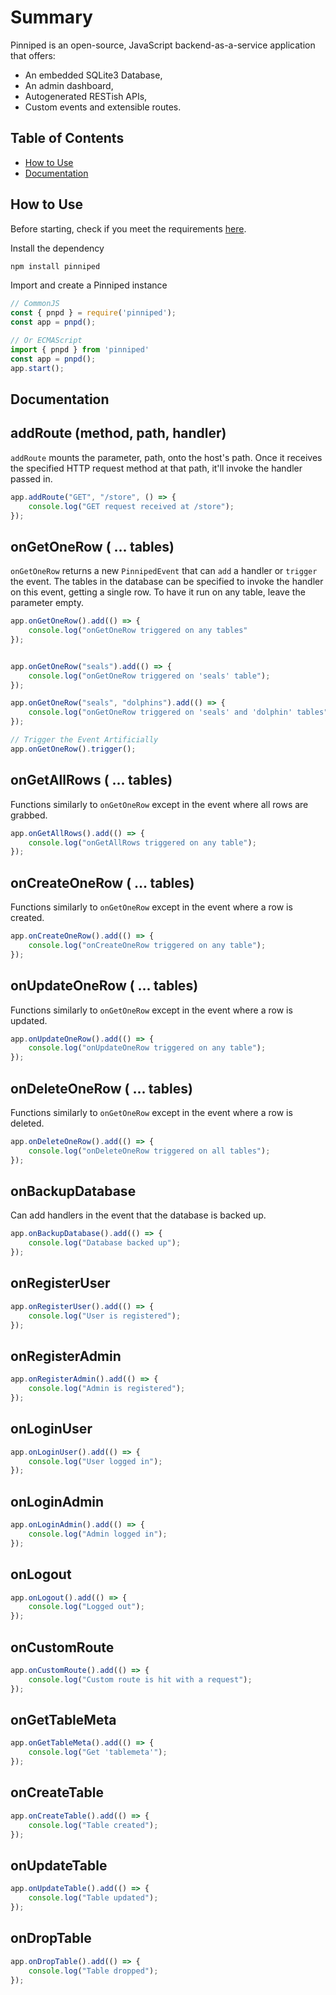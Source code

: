 # Summary
Pinniped is an open-source, JavaScript backend-as-a-service application that offers:
 * An embedded SQLite3 Database,
 * An admin dashboard,
 * Autogenerated RESTish APIs,
 * Custom events and extensible routes.

## Table of Contents
* [How to Use](https://github.com/Pinniped-BaaS/Pinniped/blob/readme/README.md#how-to-use)
* [Documentation](https://github.com/Pinniped-BaaS/Pinniped/tree/readme?tab=readme-ov-file#documentation)

## How to Use
Before starting, check if you meet the requirements [here](https://github.com/Pinniped-BaaS).

Install the dependency
```javascript 
npm install pinniped
```
Import and create a Pinniped instance
```javascript
// CommonJS
const { pnpd } = require('pinniped');
const app = pnpd();

// Or ECMAScript
import { pnpd } from 'pinniped'
const app = pnpd();
app.start();
```

## Documentation
## addRoute (method, path, handler)
`addRoute` mounts the parameter, path, onto the host's path. Once it receives
the specified HTTP request method at that path, it'll invoke the handler passed in.
```javascript
app.addRoute("GET", "/store", () => {
	console.log("GET request received at /store");
});
```
## onGetOneRow ( ... tables)
`onGetOneRow` returns a new `PinnipedEvent` that can `add` a handler or `trigger` the event.
The tables in the database can be specified to invoke the handler on this event, getting a single row.
To have it run on any table, leave the parameter empty. 
```javascript
app.onGetOneRow().add(() => {
	console.log("onGetOneRow triggered on any tables"
});


app.onGetOneRow("seals").add(() => {
	console.log("onGetOneRow triggered on 'seals' table");
});

app.onGetOneRow("seals", "dolphins").add(() => {
	console.log("onGetOneRow triggered on 'seals' and 'dolphin' tables");
});

// Trigger the Event Artificially
app.onGetOneRow().trigger();
```
## onGetAllRows ( ... tables)
Functions similarly to `onGetOneRow` except in the event where all rows are grabbed.
```javascript
app.onGetAllRows().add(() => {
	console.log("onGetAllRows triggered on any table");
});
```
## onCreateOneRow ( ... tables)
Functions similarly to `onGetOneRow` except in the event where a row is created.
```javascript
app.onCreateOneRow().add(() => {
	console.log("onCreateOneRow triggered on any table");
});
```

## onUpdateOneRow ( ... tables)
Functions similarly to `onGetOneRow` except in the event where a row is updated.
```javascript
app.onUpdateOneRow().add(() => {
	console.log("onUpdateOneRow triggered on any table");
});
```
## onDeleteOneRow ( ... tables)
Functions similarly to `onGetOneRow` except in the event where a row is deleted.
```javascript
app.onDeleteOneRow().add(() => {
	console.log("onDeleteOneRow triggered on all tables");
});
```
## onBackupDatabase
Can add handlers in the event that the database is backed up.
```javascript
app.onBackupDatabase().add(() => {
	console.log("Database backed up");
});
```
## onRegisterUser
```javascript
app.onRegisterUser().add(() => {
	console.log("User is registered");
});
```
## onRegisterAdmin
```javascript
app.onRegisterAdmin().add(() => {
	console.log("Admin is registered");
});
```
## onLoginUser
```javascript
app.onLoginUser().add(() => {
	console.log("User logged in");
});
```
## onLoginAdmin
```javascript
app.onLoginAdmin().add(() => {
	console.log("Admin logged in");
});
```
## onLogout
```javascript
app.onLogout().add(() => {
	console.log("Logged out");
});
```
## onCustomRoute
```javascript
app.onCustomRoute().add(() => {
	console.log("Custom route is hit with a request");
});
```
## onGetTableMeta
```javascript
app.onGetTableMeta().add(() => {
	console.log("Get 'tablemeta'");
});
```
## onCreateTable
```javascript
app.onCreateTable().add(() => {
	console.log("Table created");
});
```
## onUpdateTable
```javascript
app.onUpdateTable().add(() => {
	console.log("Table updated");
});
```
## onDropTable
```javascript
app.onDropTable().add(() => {
	console.log("Table dropped");
});
```
